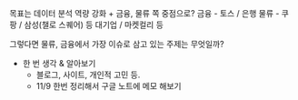 목표는 데이터 분석 역량 강화 + 금융, 물류 쪽 중점으로?
금융 - 토스 / 은행
물류 - 쿠팡 / 삼성(챌로 스퀘어) 등 대기업 / 마켓컬리 등

그렇다면 물류, 금융에서 가장 이슈로 삼고 있는 주제는 무엇일까?
- 한 번 생각 & 알아보기
	- 블로그, 사이트, 개인적 고민 등.
	- 11/9 한번 정리해서 구글 노트에 메모 해보기